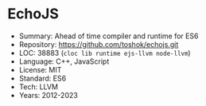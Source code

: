 # EchoJS

* Summary:    Ahead of time compiler and runtime for ES6
* Repository: https://github.com/toshok/echojs.git
* LOC:        38883 (`cloc lib runtime ejs-llvm node-llvm`)
* Language:   C++, JavaScript
* License:    MIT
* Standard:   ES6
* Tech:       LLVM
* Years:      2012-2023

